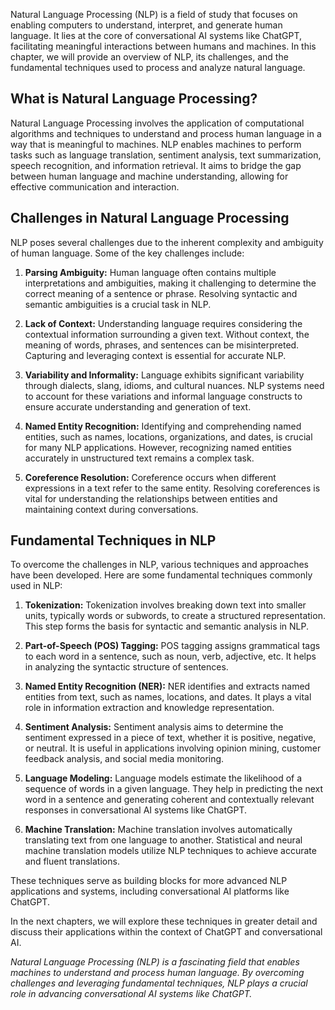
Natural Language Processing (NLP) is a field of study that focuses on enabling computers to understand, interpret, and generate human language. It lies at the core of conversational AI systems like ChatGPT, facilitating meaningful interactions between humans and machines. In this chapter, we will provide an overview of NLP, its challenges, and the fundamental techniques used to process and analyze natural language.

What is Natural Language Processing?
------------------------------------

Natural Language Processing involves the application of computational algorithms and techniques to understand and process human language in a way that is meaningful to machines. NLP enables machines to perform tasks such as language translation, sentiment analysis, text summarization, speech recognition, and information retrieval. It aims to bridge the gap between human language and machine understanding, allowing for effective communication and interaction.

Challenges in Natural Language Processing
-----------------------------------------

NLP poses several challenges due to the inherent complexity and ambiguity of human language. Some of the key challenges include:

1. **Parsing Ambiguity:** Human language often contains multiple interpretations and ambiguities, making it challenging to determine the correct meaning of a sentence or phrase. Resolving syntactic and semantic ambiguities is a crucial task in NLP.

2. **Lack of Context:** Understanding language requires considering the contextual information surrounding a given text. Without context, the meaning of words, phrases, and sentences can be misinterpreted. Capturing and leveraging context is essential for accurate NLP.

3. **Variability and Informality:** Language exhibits significant variability through dialects, slang, idioms, and cultural nuances. NLP systems need to account for these variations and informal language constructs to ensure accurate understanding and generation of text.

4. **Named Entity Recognition:** Identifying and comprehending named entities, such as names, locations, organizations, and dates, is crucial for many NLP applications. However, recognizing named entities accurately in unstructured text remains a complex task.

5. **Coreference Resolution:** Coreference occurs when different expressions in a text refer to the same entity. Resolving coreferences is vital for understanding the relationships between entities and maintaining context during conversations.

Fundamental Techniques in NLP
-----------------------------

To overcome the challenges in NLP, various techniques and approaches have been developed. Here are some fundamental techniques commonly used in NLP:

1. **Tokenization:** Tokenization involves breaking down text into smaller units, typically words or subwords, to create a structured representation. This step forms the basis for syntactic and semantic analysis in NLP.

2. **Part-of-Speech (POS) Tagging:** POS tagging assigns grammatical tags to each word in a sentence, such as noun, verb, adjective, etc. It helps in analyzing the syntactic structure of sentences.

3. **Named Entity Recognition (NER):** NER identifies and extracts named entities from text, such as names, locations, and dates. It plays a vital role in information extraction and knowledge representation.

4. **Sentiment Analysis:** Sentiment analysis aims to determine the sentiment expressed in a piece of text, whether it is positive, negative, or neutral. It is useful in applications involving opinion mining, customer feedback analysis, and social media monitoring.

5. **Language Modeling:** Language models estimate the likelihood of a sequence of words in a given language. They help in predicting the next word in a sentence and generating coherent and contextually relevant responses in conversational AI systems like ChatGPT.

6. **Machine Translation:** Machine translation involves automatically translating text from one language to another. Statistical and neural machine translation models utilize NLP techniques to achieve accurate and fluent translations.

These techniques serve as building blocks for more advanced NLP applications and systems, including conversational AI platforms like ChatGPT.

In the next chapters, we will explore these techniques in greater detail and discuss their applications within the context of ChatGPT and conversational AI.

*Natural Language Processing (NLP) is a fascinating field that enables machines to understand and process human language. By overcoming challenges and leveraging fundamental techniques, NLP plays a crucial role in advancing conversational AI systems like ChatGPT.*
